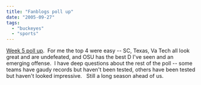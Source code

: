 ```yaml
---
title: "Fanblogs poll up"
date: "2005-09-27"
tags: 
  - "buckeyes"
  - "sports"
---
```


[Week 5 poll up](http://www.fanblogs.com/fanblogs_xiv/005789.php).  For me the top 4 were easy -- SC, Texas, Va Tech all look great and are undefeated, and OSU has the best D I've seen and an emerging offense.  I have deep questions about the rest of the poll -- some teams have gaudy records but haven't been tested, others have been tested but haven't looked impressive.   Still a long season ahead of us.

